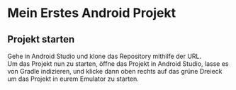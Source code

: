 # Mein Erstes Android Projekt

## Projekt starten

Gehe in Android Studio und klone das Repository mithilfe der URL.  
Um das Projekt nun zu starten, öffne das Projekt in Android Studio, 
lasse es von Gradle indizieren, und klicke dann oben rechts auf 
das grüne Dreieck um das Projekt in eurem Emulator zu starten.
